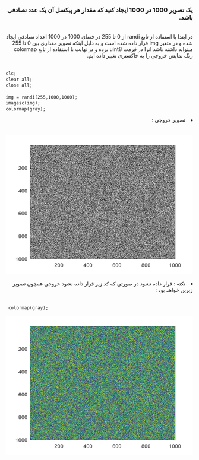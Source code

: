 <div dir="rtl">
<h3>یک تصویر 1000 در 1000 ایجاد کنید که مقدار هر پیکسل آن یک عدد تصادفی باشد.</h3><br/>
  </div>
  <div dir="rtl">
در ابتدا با استفاده از تابع randi از 0 تا 255 در فضای 1000 در 1000 اعداد تصادفی ایجاد شده و در متغیر img قرار داده شده است
  و به دلیل اینکه تصویر مقداری بین 0 تا 255 میتواند داشته باشد انرا در فرمت uint8 برده و در نهایت با استفاده از تابع colormap رنگ نمایش خروجی را به خاکستری تغییر داده ایم.
  </div><br/>

  ```
clc;
clear all;
close all;

img = randi(255,1000,1000);
imagesc(img);
colormap(gray);
```

<div dir="rtl">
<li>
 تصویر خروجی :  
</li><br/>
  </div>
<p align="center">
<img src="./output.png">
</p>
   <div dir="rtl">

<li>
  نکته : 
   قرار داده نشود در صورتی که کد زیر قرار داده نشود خروجی همچون تصویر زیرین خواهد بود :
   </li><br/>
  </div>
   

  <div>

   ```
    colormap(gray);
  ```
<p align="center">
<img src="./output2.png">
</p>
</div>
</div>
